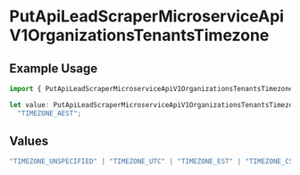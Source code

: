 # PutApiLeadScraperMicroserviceApiV1OrganizationsTenantsTimezone

## Example Usage

```typescript
import { PutApiLeadScraperMicroserviceApiV1OrganizationsTenantsTimezone } from "oppulence-backend-sdk/models/operations";

let value: PutApiLeadScraperMicroserviceApiV1OrganizationsTenantsTimezone =
  "TIMEZONE_AEST";
```

## Values

```typescript
"TIMEZONE_UNSPECIFIED" | "TIMEZONE_UTC" | "TIMEZONE_EST" | "TIMEZONE_CST" | "TIMEZONE_MST" | "TIMEZONE_PST" | "TIMEZONE_GMT" | "TIMEZONE_CET" | "TIMEZONE_IST" | "TIMEZONE_JST" | "TIMEZONE_AEST"
```
